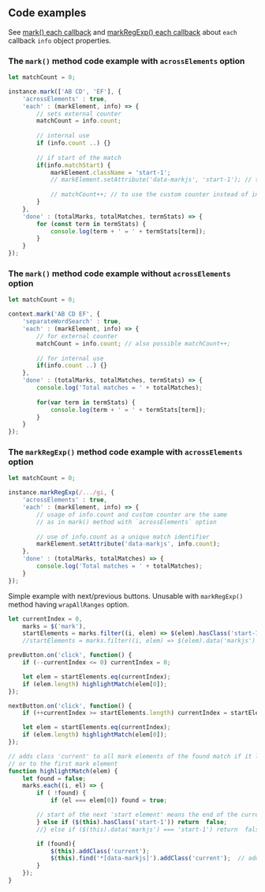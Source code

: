 
## Code examples

See [mark() each callback](mark-method.md#mark-each) and [markRegExp() each callback](markRegExp-method.md#markRegExp-each) about `each` callback `info` object properties.

### The `mark()` method code example with `acrossElements` option 
``` js
let matchCount = 0;

instance.mark(['AB CD', 'EF'], {
    'acrossElements' : true,
    'each' : (markElement, info) => {
        // sets external counter 
        matchCount = info.count;
    
        // internal use
        if (info.count ..) {}
        
        // if start of the match
        if(info.matchStart) {
            markElement.className = 'start-1';
            // markElement.setAttribute('data-markjs', 'start-1'); // to use the attribute instead of class
            
            // matchCount++; // to use the custom counter instead of info.count
        }
    },
    'done' : (totalMarks, totalMatches, termStats) => {
        for (const term in termStats) {
            console.log(term + ' = ' + termStats[term]);
        }
    }
});
```

### The `mark()` method code example without `acrossElements` option 
``` js
let matchCount = 0;

context.mark('AB CD EF', {
    'separateWordSearch' : true,
    'each' : (markElement, info) => {
        // for external counter
        matchCount = info.count; // also possible matchCount++;
        
        // for internal use
        if(info.count ..) {}
    },
    'done' : (totalMarks, totalMatches, termStats) => {
        console.log('Total matches = ' + totalMatches);
        
        for(var term in termStats) {
            console.log(term + ' = ' + termStats[term]);
        }
    }
});
```

### The `markRegExp()` method code example with `acrossElements` option
``` js
let matchCount = 0;

instance.markRegExp(/.../gi, {
    'acrossElements' : true,
    'each' : (markElement, info) => {
        // usage of info.count and custom counter are the same
        // as in mark() method with `acrossElements` option
        
        // use of info.count as a unique match identifier
        markElement.setAttribute('data-markjs', info.count);
    },
    'done' : (totalMarks, totalMatches) => {
        console.log('Total matches = ' + totalMatches);
    }
});
```

Simple example with next/previous buttons. Unusable with `markRegExp()` method having `wrapAllRanges` option.
``` js
let currentIndex = 0,
    marks = $('mark'),
    startElements = marks.filter((i, elem) => $(elem).hasClass('start-1'));
    //startElements = marks.filter((i, elem) => $(elem).data('markjs') === 'start-1');

prevButton.on('click', function() {
    if (--currentIndex <= 0) currentIndex = 0;

    let elem = startElements.eq(currentIndex);
    if (elem.length) highlightMatch(elem[0]);
});

nextButton.on('click', function() {
    if (++currentIndex >= startElements.length) currentIndex = startElements.length - 1;

    let elem = startElements.eq(currentIndex);
    if (elem.length) highlightMatch(elem[0]);
});

// adds class 'current' to all mark elements of the found match if it located across elements
// or to the first mark element
function highlightMatch(elem) {
    let found = false;
    marks.each((i, el) => {
        if ( !found) {
            if (el === elem[0]) found = true;

        // start of the next 'start element' means the end of the current match
        } else if ($(this).hasClass('start-1')) return  false;
        //} else if ($(this).data('markjs') === 'start-1') return  false;

        if (found){
            $(this).addClass('current');
            $(this).find('*[data-markjs]').addClass('current');  // add class to all descendant too
        }
    });
}
```